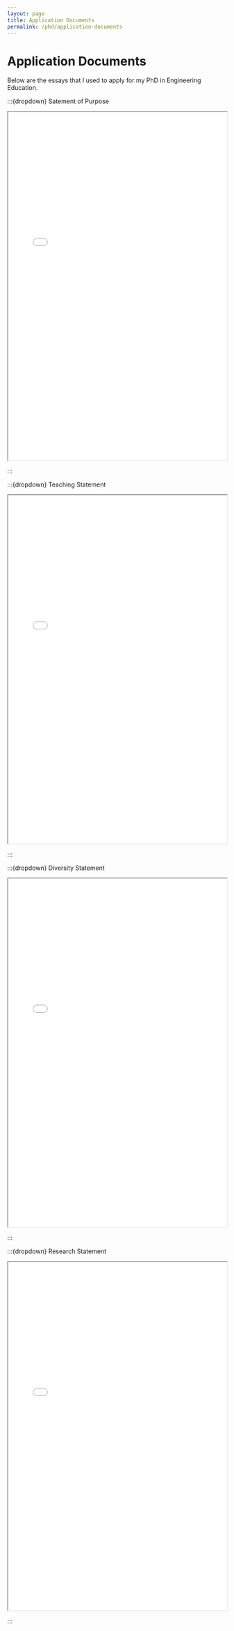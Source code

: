 ```yaml
---
layout: page
title: Application Documents
permalink: /phd/application-documents
---
```


# Application Documents

Below are the essays that I used to apply for my PhD in Engineering Education.

:::{dropdown} Satement of Purpose

<iframe src="../_static/assets/documents/ENEPhd_Statement_Of_Purpose.pdf" width="100%" height="800px">
</iframe>

:::

:::{dropdown} Teaching Statement

<iframe src="../_static/assets/documents/ENEPhd_Engineering_Teaching_Statement.pdf" width="100%" height="800px">
</iframe>

:::

:::{dropdown} Diversity Statement

<iframe src="../_static/assets/documents/ENEPhd_Engineering_Diversity_Statement.pdf" width="100%" height="800px">
</iframe>

:::

:::{dropdown} Research Statement

<iframe src="../_static/assets/documents/ENEPhd_Engineering_Research_Statement.pdf" width="100%" height="800px">
</iframe>

:::
